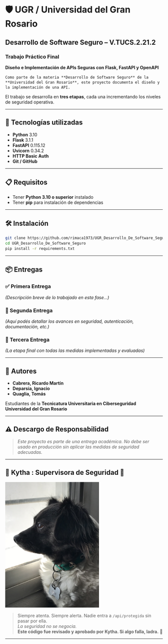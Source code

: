 
# 🛡️ UGR / Universidad del Gran Rosario  
## Desarrollo de Software Seguro – V.TUCS.2.21.2  
### Trabajo Práctico Final  
**Diseño e Implementación de APIs Seguras con Flask, FastAPI y OpenAPI**

	Como parte de la materia **Desarrollo de Software Seguro** de la **Universidad del Gran Rosario**, este proyecto documenta el diseño y la implementación de una API.  
El trabajo se desarrolla en **tres etapas**, cada una incrementando los niveles de seguridad operativa.

---

## 🚀 Tecnologías utilizadas

- **Python** 3.10  
- **Flask** 3.1.1  
- **FastAPI** 0.115.12  
- **Uvicorn** 0.34.2  
- **HTTP Basic Auth**  
- **Git / GitHub**

---

## 📋 Requisitos

- Tener **Python 3.10 o superior** instalado  
- Tener **pip** para instalación de dependencias  

---

## 🛠️ Instalación

```bash
git clone https://github.com/rimaca1973/UGR_Desarrollo_De_Software_Seguro.git
cd UGR_Desarrollo_De_Software_Seguro
pip install -r requirements.txt
```

---

## 📦 Entregas

### ✅ Primera Entrega  
_(Descripción breve de lo trabajado en esta fase...)_

### 🔐 Segunda Entrega  
_(Aquí podés detallar los avances en seguridad, autenticación, documentación, etc.)_

### 🧱 Tercera Entrega  
_(La etapa final con todas las medidas implementadas y evaluadas)_

---

## 👤 Autores

- **Cabrera, Ricardo Martín**  
- **Deparsia, Ignacio**  
- **Quaglia, Tomás**  

Estudiantes de la **Tecnicatura Universitaria en Ciberseguridad**  
**Universidad del Gran Rosario**

---

## ⚠️ Descargo de Responsabilidad

> *Este proyecto es parte de una entrega académica. No debe ser usado en producción sin aplicar las medidas de seguridad adecuadas.*

---

## 🐶 Kytha : Supervisora de Seguridad 🐾

<img src="https://raw.githubusercontent.com/Rimaca1973/UGR_Desarrollo_De_Software_Seguro/main/Kytha.jpg" alt="Kytha vigilando la API" width="300"/>

> Siempre atenta. Siempre alerta. Nadie entra a `/api/protegida` sin pasar por ella.  
> *La seguridad no se negocia.*  
> **Este código fue revisado y aprobado por Kytha. Si algo falla, ladra.** 🐶

---
